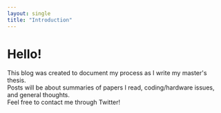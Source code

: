 ```yaml
---
layout: single
title: "Introduction"
---
```


# Hello!

This blog was created to document my process as I write my master's thesis.  
Posts will be about summaries of papers I read, coding/hardware issues, and general thoughts.  
Feel free to contact me through Twitter!
